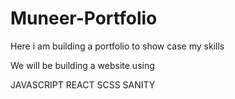 # Muneer-Portfolio

Here i am building a portfolio to show case my skills

We will be building a website using

JAVASCRIPT
REACT
SCSS
SANITY
